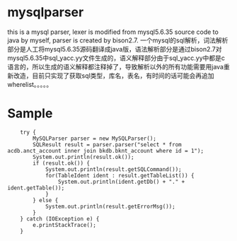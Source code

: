 # mysqlparser
this is a mysql parser, lexer is modified from mysql5.6.35 source code to java by myself, parser is created by bison2.7.
一个mysql的sql解析，词法解析部分是人工将mysql5.6.35源码翻译成java版，语法解析部分是通过bison2.7对mysql5.6.35中sql_yacc.yy文件生成的，语义解释部分由于sql_yacc.yy中都是c语言的，所以生成的语义解释都注释掉了，导致解析以外的所有功能需要用java重新改造，目前只实现了获取sql类型，库名，表名，有时间的话可能会再追加wherelist。。。。。

# Sample
		try {
			MySQLParser parser = new MySQLParser();
			SQLResult result = parser.parser("select * from acdb.anct_account inner join bkdb.bknt_account where id = 1");
			System.out.println(result.ok());
			if (result.ok()) {
				System.out.println(result.getSQLCommand());
				for(TableIdent ident : result.getTableList()) {
					System.out.println(ident.getDb() + "." + ident.getTable());
				}
			} else {
				System.out.println(result.getErrorMsg());
			}
		} catch (IOException e) {
			e.printStackTrace();
		}
